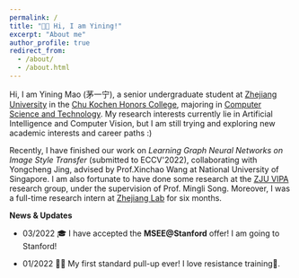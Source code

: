 ```yaml
---
permalink: /
title: "👧🏻 Hi, I am Yining!"
excerpt: "About me"
author_profile: true
redirect_from: 
  - /about/
  - /about.html
---
```



Hi, I am Yining Mao (茅一宁), a senior undergraduate student at [Zhejiang University](https://www.zju.edu.cn/english/) in the [Chu Kochen Honors College](http://ckc.zju.edu.cn/ckcen/main.psp), majoring in [Computer Science and Technology](http://www.en.cs.zju.edu.cn/). My research interests currently lie in Artificial Intelligence and Computer Vision, but I am still trying and exploring new academic interests and career paths :)

Recently, I have finished our work on *Learning Graph Neural Networks on Image Style Transfer* (submitted to ECCV'2022), collaborating with Yongcheng Jing, advised by Prof.Xinchao Wang at National University of Singapore. I am also fortunate to have done some research at the [ZJU VIPA](https://www.vipazoo.cn/) research group, under the supervision of Prof. Mingli Song. Moreover, I was a full-time research intern at [Zhejiang Lab](https://en.zhejianglab.com/) for six months.



**News & Updates**

- 03/2022 🎓 I have accepted the **MSEE@Stanford** offer! I am going to Stanford!

- 01/2022 🏋️‍♂️ My first standard pull-up ever! I love resistance training💪.

